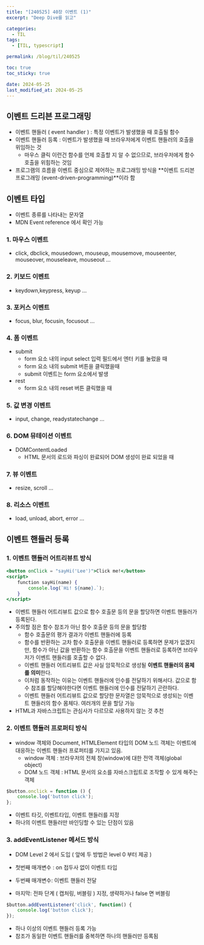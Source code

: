 ```yaml
---
title: "[240525] 40장 이벤트 (1)"
excerpt: "Deep Dive를 읽고"

categories:
  - TIL
tags:
  - [TIL, typescript]

permalink: /blog/til/240525

toc: true
toc_sticky: true

date: 2024-05-25
last_modified_at: 2024-05-25
---
```

## 이벤트 드리븐 프로그래밍

- 이벤트 핸들러 ( event handler ) : 특정 이벤트가 발생했을 때 호출될 함수
- 이벤트 핸들러 등록 : 이벤트가 발생했을 때 브라우저에게 이벤트 핸들러의 호출을 위임하는 것
    - 마우스 클릭 이런건 함수를 언제 호출할 지 알 수 없으므로, 브라우저에게 함수 호출을 위힘하는 것임
- 프로그램의 흐름을 이벤트 중심으로 제어하는 프로그래밍 방식을 **이벤트 드리븐 프로그래밍 (event-driven-programming)**이라 함

## 이벤트 타입

- 이벤트 종류를 나타내는 문자열
- MDN Event reference 에서 확인 가능

### 1. 마우스 이벤트

- click, dbclick, mousedown, mouseup, mousemove, mouseenter, mouseover, mouseleave, mouseout …

### 2. 키보드 이벤트

- keydown,keypress, keyup …

### 3. 포커스 이벤트

- focus, blur, focusin, focusout …

### 4. 폼 이벤트

- submit
    - form 요소 내의 input select 입력 필드에서 엔터 키를 눌렀을 때
    - form 요소 내의 submit 버튼을 클릭했을때
    - submit 이벤트는 form 요소에서 발생
- rest
    - form 요소 내의 reset 버튼 클릭했을 때

### 5. 값 변경 이벤트

- input, change, readystatechange …

### 6. DOM 뮤테이션 이벤트

- DOMContentLoaded
    - HTML 문서의 로드와 파싱이 완료되어 DOM 생성이 완료 되었을 때

### 7. 뷰 이벤트

- resize, scroll …

### 8. 리소스 이벤트

- load, unload, abort, error …

## 이벤트 핸들러 등록

### 1. 이벤트 핸들러 어트리뷰트 방식

```jsx
<button onClick = "sayHi('Lee')">Click me!</button>
<script>
	function sayHi(name) {
		console.log(`Hi! ${name}.`);
	}
</script>
```

- 이벤트 핸들러 어트리뷰트 값으로 함수 호출문 등의 문을 할당하면 이벤트 핸들러가 등록된다.
- 주의할 점은 함수 참조가 아닌 함수 호출문 등의 문을 할당함
    - 함수 호출문의 평가 결과가 이벤트 핸들러에 등록
    - 함수를 반환하는 고차 함수 호출문을 이벤트 핸들러로 등록하면 문제가 없겠지만, 함수가 아닌 값을 반환하는 함수 호출문을 이벤트 핸들러로 등록하면 브라우저가 이벤트 핸들러를 호출할 수 없다.
    - 이벤트 핸들러 어트리뷰트 값은 사실 암묵적으로 생성될 **이벤트 핸들러의 몸체를 의미**한다.
    - 이처럼 동작하는 이유는 이벤트 핸들러에 인수를 전달하기 위해서다. 값으로 함수 참조를 할당해야한다면 이벤트 핸들러에 인수를 전달하기 곤란하다.
    - 이벤트 핸들러 어트리뷰트 값으로 할당한 문자열은 암묵적으로 생성되는 이벤트 핸들러의 함수 몸체다. 여러개의 문을 할당 가능
- HTML과 자바스크립트는 관심사가 다르므로 사용하지 않는 것 추천

### 2. 이벤트 핸들러 프로퍼티 방식

- window 객체와 Document, HTMLElement 타입의 DOM 노드 객체는 이벤트에 대응하는 이벤트 핸들러 프로퍼티를 가지고 있음.
    - window 객체 :  브라우저의 전체 창(window)에 대한 전역 객체(global object)
    - DOM 노드 객체 : HTML 문서의 요소를 자바스크립트로 조작할 수 있게 해주는 객체

```jsx
$button.onclick = function () {
	console.log('button click');
};
```

- 이벤트 타깃, 이벤트타입, 이벤트 핸들러를 지정
- 하나의 이벤트 핸들러만 바인딩할 수 있는 단점이 있음

### 3. addEventListener 메서드 방식

- DOM Level 2 에서 도입 ( 앞에 두 방법은 level 0 부터 제공 )

- 첫번째 매개변수 : on 접두사 없이 이벤트 타입
- 두번째 매개변수: 이벤트 핸들러 전달
- 마지막: 전파 단계 ( 캡처링, 버블링 ) 지정, 생략하거나 false 면 버블링

```jsx
$button.addEventListener('click', function() {
	console.log('button click');
}); 
```

- 하나 이상의 이벤트 핸들러 등록 가능
- 참조가 동일한 이벤트 핸들러를 중복하면 하나의 핸들러만 등록됨